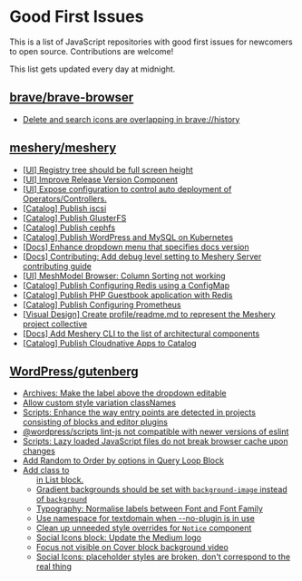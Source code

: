 # Good First Issues

This is a list of JavaScript repositories with good first issues for newcomers to open source. Contributions are welcome!

This list gets updated every day at midnight.

## [brave/brave-browser](https://github.com/brave/brave-browser)

- [Delete and search icons are overlapping in brave://history](https://github.com/brave/brave-browser/issues/32399)

## [meshery/meshery](https://github.com/meshery/meshery)

- [[UI] Registry tree should be full screen height](https://github.com/meshery/meshery/issues/9595)
- [[UI] Improve Release Version Component](https://github.com/meshery/meshery/issues/9569)
- [[UI] Expose configuration to control auto deployment of Operators/Controllers.](https://github.com/meshery/meshery/issues/9332)
- [[Catalog] Publish iscsi](https://github.com/meshery/meshery/issues/9287)
- [[Catalog] Publish GlusterFS](https://github.com/meshery/meshery/issues/9286)
- [[Catalog] Publish cephfs](https://github.com/meshery/meshery/issues/9285)
- [[Catalog] Publish WordPress and MySQL on Kubernetes](https://github.com/meshery/meshery/issues/9284)
- [[Docs] Enhance dropdown menu that specifies docs version](https://github.com/meshery/meshery/issues/9227)
- [[Docs] Contributing: Add debug level setting to Meshery Server contributing guide](https://github.com/meshery/meshery/issues/9819)
- [[UI] MeshModel Browser: Column Sorting not working](https://github.com/meshery/meshery/issues/8439)
- [[Catalog] Publish Configuring Redis using a ConfigMap](https://github.com/meshery/meshery/issues/9289)
- [[Catalog] Publish PHP Guestbook application with Redis](https://github.com/meshery/meshery/issues/9288)
- [[Catalog] Publish Configuring Prometheus](https://github.com/meshery/meshery/issues/9626)
- [[Visual Design] Create profile/readme.md to represent the Meshery project collective](https://github.com/meshery/meshery/issues/8680)
- [[Docs] Add Meshery CLI to the list of architectural components](https://github.com/meshery/meshery/issues/9623)
- [[Catalog] Publish Cloudnative Apps to Catalog](https://github.com/meshery/meshery/issues/9282)

## [WordPress/gutenberg](https://github.com/WordPress/gutenberg)

- [Archives: Make the label above the dropdown editable](https://github.com/WordPress/gutenberg/issues/57528)
- [Allow custom style variation classNames](https://github.com/WordPress/gutenberg/issues/11763)
- [Scripts: Enhance the way entry points are detected in projects consisting of blocks and editor plugins](https://github.com/WordPress/gutenberg/issues/55936)
- [@wordpress/scripts lint-js not compatible with newer versions of eslint](https://github.com/WordPress/gutenberg/issues/55499)
- [Scripts: Lazy loaded JavaScript files do not break browser cache upon changes](https://github.com/WordPress/gutenberg/issues/55397)
- [Add Random to Order by options in Query Loop Block](https://github.com/WordPress/gutenberg/issues/40481)
- [Add class to <ul> in List block.](https://github.com/WordPress/gutenberg/issues/12420)
- [Gradient backgrounds should be set with `background-image` instead of `background`](https://github.com/WordPress/gutenberg/issues/32787)
- [Typography: Normalise labels between Font and Font Family](https://github.com/WordPress/gutenberg/issues/56374)
- [Use namespace for textdomain when --no-plugin is in use](https://github.com/WordPress/gutenberg/issues/54980)
- [Clean up unneeded style overrides for `Notice` component](https://github.com/WordPress/gutenberg/issues/55279)
- [Social Icons block: Update the Medium logo](https://github.com/WordPress/gutenberg/issues/57064)
- [Focus not visible on Cover block background video](https://github.com/WordPress/gutenberg/issues/41989)
- [Social Icons: placeholder styles are broken, don't correspond to the real thing](https://github.com/WordPress/gutenberg/issues/55296)

